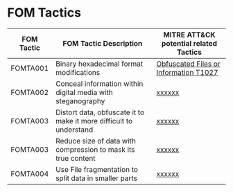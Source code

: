 # FOM Tactics

| FOM Tactic | FOM Tactic Description                                             | MITRE ATT&CK potential related Tactics                                                                
| ---------- | ------------------------------------------------------------------ | ----------------------------------------------------------------------------------- 
| FOMTA001   | Binary hexadecimal format modifications                            | [Obfuscated Files or Information T1027](https://attack.mitre.org/techniques/T1027/) 
| FOMTA002   | Conceal information within digital media with steganography        | [xxxxxx](https://attack.mitre.org/techniques/T1xxx/)                                
| FOMTA003   | Distort data, obfuscate it to make it more difficult to understand | [xxxxxx](https://attack.mitre.org/techniques/T1xxx/)                                
| FOMTA003   | Reduce size of data with compression to mask its true content      | [xxxxxx](https://attack.mitre.org/techniques/T1xxx/)                                
| FOMTA004   | Use File fragmentation to split data in smaller parts              | [xxxxxx](https://attack.mitre.org/techniques/T1xxx/)        


